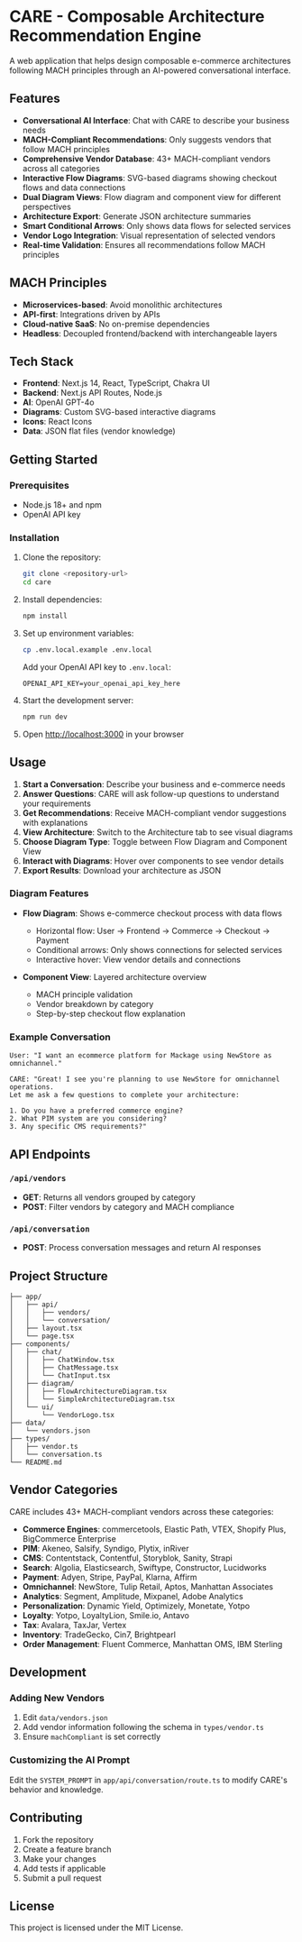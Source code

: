 # CARE - Composable Architecture Recommendation Engine

A web application that helps design composable e-commerce architectures following MACH principles through an AI-powered conversational interface.

## Features

- **Conversational AI Interface**: Chat with CARE to describe your business needs
- **MACH-Compliant Recommendations**: Only suggests vendors that follow MACH principles
- **Comprehensive Vendor Database**: 43+ MACH-compliant vendors across all categories
- **Interactive Flow Diagrams**: SVG-based diagrams showing checkout flows and data connections
- **Dual Diagram Views**: Flow diagram and component view for different perspectives
- **Architecture Export**: Generate JSON architecture summaries
- **Smart Conditional Arrows**: Only shows data flows for selected services
- **Vendor Logo Integration**: Visual representation of selected vendors
- **Real-time Validation**: Ensures all recommendations follow MACH principles

## MACH Principles

- **Microservices-based**: Avoid monolithic architectures
- **API-first**: Integrations driven by APIs
- **Cloud-native SaaS**: No on-premise dependencies
- **Headless**: Decoupled frontend/backend with interchangeable layers

## Tech Stack

- **Frontend**: Next.js 14, React, TypeScript, Chakra UI
- **Backend**: Next.js API Routes, Node.js
- **AI**: OpenAI GPT-4o
- **Diagrams**: Custom SVG-based interactive diagrams
- **Icons**: React Icons
- **Data**: JSON flat files (vendor knowledge)

## Getting Started

### Prerequisites

- Node.js 18+ and npm
- OpenAI API key

### Installation

1. Clone the repository:
   ```bash
   git clone <repository-url>
   cd care
   ```

2. Install dependencies:
   ```bash
   npm install
   ```

3. Set up environment variables:
   ```bash
   cp .env.local.example .env.local
   ```
   
   Add your OpenAI API key to `.env.local`:
   ```
   OPENAI_API_KEY=your_openai_api_key_here
   ```

4. Start the development server:
   ```bash
   npm run dev
   ```

5. Open [http://localhost:3000](http://localhost:3000) in your browser

## Usage

1. **Start a Conversation**: Describe your business and e-commerce needs
2. **Answer Questions**: CARE will ask follow-up questions to understand your requirements
3. **Get Recommendations**: Receive MACH-compliant vendor suggestions with explanations
4. **View Architecture**: Switch to the Architecture tab to see visual diagrams
5. **Choose Diagram Type**: Toggle between Flow Diagram and Component View
6. **Interact with Diagrams**: Hover over components to see vendor details
7. **Export Results**: Download your architecture as JSON

### Diagram Features

- **Flow Diagram**: Shows e-commerce checkout process with data flows
  - Horizontal flow: User → Frontend → Commerce → Checkout → Payment
  - Conditional arrows: Only shows connections for selected services
  - Interactive hover: View vendor details and connections
  
- **Component View**: Layered architecture overview
  - MACH principle validation
  - Vendor breakdown by category
  - Step-by-step checkout flow explanation

### Example Conversation

```
User: "I want an ecommerce platform for Mackage using NewStore as omnichannel."

CARE: "Great! I see you're planning to use NewStore for omnichannel operations. 
Let me ask a few questions to complete your architecture:

1. Do you have a preferred commerce engine?
2. What PIM system are you considering?
3. Any specific CMS requirements?"
```

## API Endpoints

### `/api/vendors`
- **GET**: Returns all vendors grouped by category
- **POST**: Filter vendors by category and MACH compliance

### `/api/conversation`
- **POST**: Process conversation messages and return AI responses

## Project Structure

```
├── app/
│   ├── api/
│   │   ├── vendors/
│   │   └── conversation/
│   ├── layout.tsx
│   └── page.tsx
├── components/
│   ├── chat/
│   │   ├── ChatWindow.tsx
│   │   ├── ChatMessage.tsx
│   │   └── ChatInput.tsx
│   ├── diagram/
│   │   ├── FlowArchitectureDiagram.tsx
│   │   └── SimpleArchitectureDiagram.tsx
│   └── ui/
│       └── VendorLogo.tsx
├── data/
│   └── vendors.json
├── types/
│   ├── vendor.ts
│   └── conversation.ts
└── README.md
```

## Vendor Categories

CARE includes 43+ MACH-compliant vendors across these categories:

- **Commerce Engines**: commercetools, Elastic Path, VTEX, Shopify Plus, BigCommerce Enterprise
- **PIM**: Akeneo, Salsify, Syndigo, Plytix, inRiver
- **CMS**: Contentstack, Contentful, Storyblok, Sanity, Strapi
- **Search**: Algolia, Elasticsearch, Swiftype, Constructor, Lucidworks
- **Payment**: Adyen, Stripe, PayPal, Klarna, Affirm
- **Omnichannel**: NewStore, Tulip Retail, Aptos, Manhattan Associates
- **Analytics**: Segment, Amplitude, Mixpanel, Adobe Analytics
- **Personalization**: Dynamic Yield, Optimizely, Monetate, Yotpo
- **Loyalty**: Yotpo, LoyaltyLion, Smile.io, Antavo
- **Tax**: Avalara, TaxJar, Vertex
- **Inventory**: TradeGecko, Cin7, Brightpearl
- **Order Management**: Fluent Commerce, Manhattan OMS, IBM Sterling

## Development

### Adding New Vendors

1. Edit `data/vendors.json`
2. Add vendor information following the schema in `types/vendor.ts`
3. Ensure `machCompliant` is set correctly

### Customizing the AI Prompt

Edit the `SYSTEM_PROMPT` in `app/api/conversation/route.ts` to modify CARE's behavior and knowledge.

## Contributing

1. Fork the repository
2. Create a feature branch
3. Make your changes
4. Add tests if applicable
5. Submit a pull request

## License

This project is licensed under the MIT License.